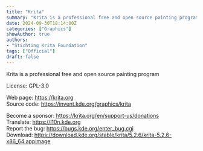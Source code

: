 ```yaml
---
title: "Krita"
summary: "Krita is a professional free and open source painting program"
date: 2024-09-30T18:14:00Z
categories: ["Graphics"]
showAuthor: true
authors:
- "Stichting Krita Foundation"
tags: ["Official"]
draft: false
---
```


Krita is a professional free and open source painting program

License: GPL-3.0

Web page: <https://krita.org>  
Source code: <https://invent.kde.org/graphics/krita>  

Become a sponsor: <https://krita.org/en/support-us/donations>  
Translate: <https://l10n.kde.org>  
Report the bug: <https://bugs.kde.org/enter_bug.cgi>  
Download: <https://download.kde.org/stable/krita/5.2.6/krita-5.2.6-x86_64.appimage>
